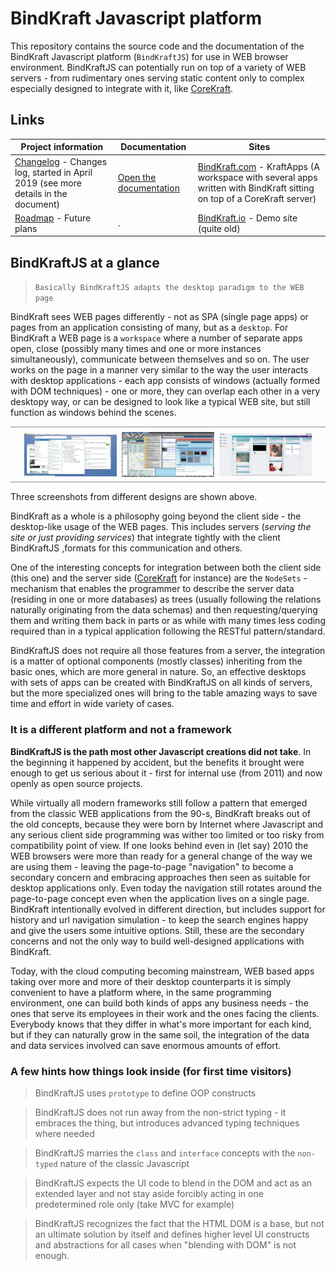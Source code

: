 # BindKraft Javascript platform

This repository contains the source code and the documentation of the BindKraft Javascript platform (`BindKraftJS`) for use in WEB browser environment. BindKraftJS can potentially run on top of a variety of WEB servers - from rudimentary ones serving static content only to complex especially designed to integrate with it, like [CoreKraft](https://github.com/Cleancodefactory/CoreKraft).

## Links

Project information | Documentation | Sites
| --- | --- | --- |
| [Changelog](Documentation/CHANGELOG.md) - Changes log, started in April 2019 (see more details in the document) | [Open the documentation](Documentation/start.md) | [BindKraft.com](http://bindkraft.com) - KraftApps (A workspace with several apps written with BindKraft sitting on top of a CoreKraft server) |
| [Roadmap](Documentation/ROADMAP.md) - Future plans| . | [BindKraft.io](http://bindkraft.io) - Demo site (quite old) |

## BindKraftJS at a glance

> `Basically BindKraftJS adapts the desktop paradigm to the WEB page`

BindKraft sees WEB pages differently - not as SPA (single page apps) or pages from an application consisting of many, but as a `desktop`. For BindKraft a WEB page is a `workspace` where a number of separate apps open, close (possibly many times and one or more instances simultaneously), communicate between themselves and so on. The user works on the page in a manner very similar to the way the user interacts with desktop applications - each app consists of windows (actually formed with DOM techniques) - one or more, they can overlap each other in a very desktopy way, or can be designed to look like a typical WEB site, but still function as windows behind the scenes. 

<div style="border-top: 2px solid #C0C0C0; border-bottom: 2px solid #C0C0C0;text-align: center; padding: 5px;">
<img src="Documentation/res/bkworkspace-1.png" style="display: inline-block;vertical-align: middle;width:30%; margin:2px;"/>
<img src="Documentation/res/bkworkspace-2.png" style="display: inline-block;vertical-align: middle;width:30%; margin:2px;"/>
<img src="Documentation/res/bkworkspace-3.png" style="vertical-align: middle;width:30%; margin:2px;"/>
<div style="clear:both;"></div>
</div>

Three screenshots from different designs are shown above.

BindKraft as a whole is a philosophy going beyond the client side - the desktop-like usage of the WEB pages. This includes servers (_serving the site or just providing services_) that integrate tightly with the client BindKraftJS ,formats for this communication and others.

One of the interesting concepts for integration between both the client side (this one) and the server side ([CoreKraft](https://github.com/Cleancodefactory/CoreKraft) for instance) are the `NodeSets` - mechanism that enables the programmer to describe the server data (residing in one or more databases) as trees (usually following the relations naturally originating from the data schemas) and then requesting/querying them and writing them back in parts or as while with many times less coding required than in a typical application following the RESTful pattern/standard.

BindKraftJS does not require all those features from a server, the integration is a matter of optional components (mostly classes) inheriting from the basic ones, which are more general in nature. So, an effective desktops with sets of apps can be created with BindKraftJS on all kinds of servers, but the more specialized ones will bring to the table amazing ways to save time and effort in wide variety of cases.

### It is a different platform and not a framework

**BindKraftJS is the path most other Javascript creations did not take**. In the beginning it happened by accident, but the benefits it brought were enough to get us serious about it - first for internal use (from 2011) and now openly as open source projects.

While virtually all modern frameworks still follow a pattern that emerged from the classic WEB applications from the 90-s, BindKraft breaks out of the old concepts, because they were born by Internet where Javascript and any serious client side programming was wither too limited or too risky from compatibility point of view. If one looks behind even in (let say) 2010 the WEB browsers were more than ready for a general change of the way we are using them - leaving the page-to-page "navigation" to become a secondary concern and embracing approaches then seen as suitable for desktop applications only. Even today the navigation still rotates around the page-to-page concept even when the application lives on a single page. BindKraft intentionally evolved in different direction, but includes support for history and url navigation simulation - to keep the search engines happy and give the users some intuitive options. Still, these are the secondary concerns and not the only way to build well-designed applications with BindKraft.

Today, with the cloud computing becoming mainstream, WEB based apps taking over more and more of their desktop counterparts it is simply convenient to have a platform where, in the same programming environment, one can build both kinds of apps any business needs - the ones that serve its employees in their work and the ones facing the clients. Everybody knows that they differ in what's more important for each kind, but if they can naturally grow in the same soil, the integration of the data and data services involved can save enormous amounts of effort.

### A few hints how things look inside (for first time visitors)

> BindKraftJS uses `prototype` to define OOP constructs

> BindKraftJS does not run away from the non-strict typing - it embraces the thing, but introduces advanced typing techniques where needed

> BindKraftJS marries the `class` and `interface` concepts with the `non-typed` nature of the classic Javascript

> BindKraftJS expects the UI code to blend in the DOM and act as an extended layer and not stay aside forcibly acting in one predetermined role only (take MVC for example)

> BindKraftJS recognizes the fact that the HTML DOM is a base, but not an ultimate solution by itself and defines higher level UI constructs and abstractions for all cases when "blending with DOM" is not enough.


